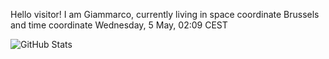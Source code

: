 Hello visitor! I am Giammarco, currently living in space coordinate Brussels and time coordinate Wednesday, 5 May, 02:09 CEST

![GitHub Stats](https://github-readme-stats.vercel.app/api?username=grcasanova)
